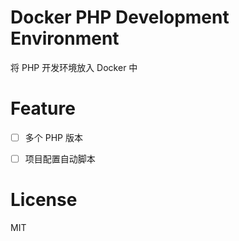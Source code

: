 # Docker PHP Development Environment

将 PHP 开发环境放入 Docker 中

# Feature

- [ ] 多个 PHP 版本

- [ ] 项目配置自动脚本

# License

MIT